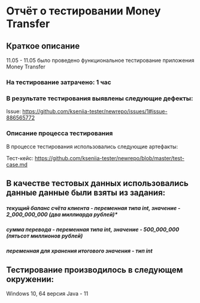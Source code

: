 # Отчёт о тестировании Money Transfer 
## Краткое описание
11.05 - 11.05 было проведено функциональное тестирование приложения Money Transfer
### На тестирование затрачено: 1 час 

### В результате тестирования выявлены следующие дефекты:

Issue: https://github.com/kseniia-tester/newrepo/issues/1#issue-886565772 

### Описание процесса тестирования

В процессе тестирования использовались следующие артефакты:

 Тест-кейс: https://github.com/kseniia-tester/newrepo/blob/master/test-case.md 


## В качестве тестовых данных использовались данные данные были взяты из задания: 

##### текущий баланс счёта клиента - переменная типа int, значение - 2_000_000_000 (два миллиарда рублей)*
##### сумма перевода - переменная типа int, значение - 500_000_000 (пятьсот миллионов рублей)
##### переменная для хранения итогового значения - тип int

## Тестирование производилось в следующем окружении:

Windows 10, 64
версия Java - 11 
